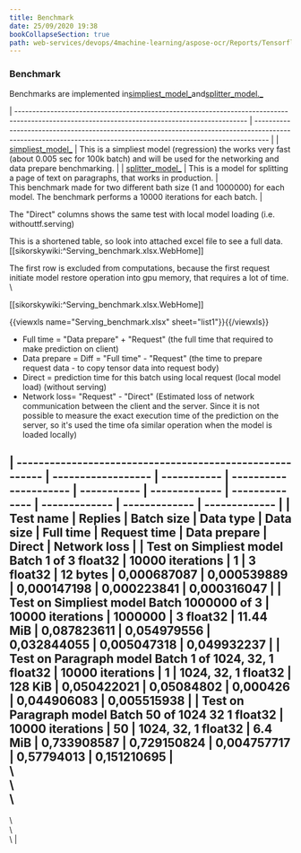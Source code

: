 ```yaml
---
title: Benchmark
date: 25/09/2020 19:38
bookCollapseSection: true
path: web-services/devops/4machine-learning/aspose-ocr/Reports/Tensorflow+Serving/benchmark
---
```

### Benchmark
Benchmarks are implemented in[simpliest_model_](https://git.odessa.dynabic.com/saltov/ugresha/Research/Tensorflow-Serving/blob/master/serving/simpliest_model.py)and[splitter_model._](https://git.odessa.dynabic.com/saltov/ugresha/Research/Tensorflow-Serving/blob/master/serving/splitter_model_benchmark.py)

| ---------------------------------------------------------------------------------------------------------------------------------------------- | ---------------------------------------------------------------------------------------------------------------------------------------------------------------- |
|      [simpliest_model_](https://git.odessa.dynabic.com/saltov/ugresha/Research/Tensorflow-Serving/blob/master/serving/simpliest_model.py)      |  This is a simpliest model (regression) the works very fast (about 0.005 sec for 100k batch) and will be used for the networking and data prepare benchmarking.  |
|  [splitter_model_](https://git.odessa.dynabic.com/saltov/ugresha/Research/Tensorflow-Serving/blob/master/serving/splitter_model_benchmark.py)  |                                      This is a model for splitting a page of text on paragraphs, that works in production.                                       |   
This benchmark made for two different bath size (1 and 1000000) for each model. The benchmark performs a 10000 iterations for each batch. |

The "Direct" columns shows the same test with local model loading (i.e. withouttf.serving)

This is a shortened table, so look into attached excel file to see a full data.[[sikorskywiki:^Serving_benchmark.xlsx.WebHome]]

The first row is excluded from computations, because the first request initiate model restore operation into gpu memory, that requires a lot of time.  
\

[[sikorskywiki:^Serving_benchmark.xlsx.WebHome]]

{{viewxls name="Serving_benchmark.xlsx" sheet="list1"}}{{/viewxls}}

* Full time = "Data prepare" + "Request" (the full time that required to make prediction on client)
* Data prepare = Diff = "Full time" - "Request" (the time to prepare request data - to copy tensor data into request body)
* Direct = prediction time for this batch using local request (local model load) (without serving)
* Network loss= "Request" - "Direct" (Estimated loss of network communication between the client and the server. Since it is not possible to measure the exact execution time of the prediction on the server, so it's used the time ofa similar operation when the model is loaded locally)

| -------------------------------------------------------- | ------------------ | ----------- | --------------------- | ----------- | ------------- | -------------- | ------------- | ------------- | ------------- |
|                         Test name                        |       Replies      |  Batch size |       Data type       |  Data size  |   Full time   |  Request time  |  Data prepare |     Direct    |  Network loss |
|       Test on Simpliest model Batch 1 of 3 float32       |  10000 iterations  |      1      |       3 float32       |  12 bytes   |  0,000687087  |  0,000539889   |  0,000147198  |  0,000223841  |  0,000316047  |
|        Test on Simpliest model Batch 1000000 of 3        |  10000 iterations  |   1000000   |       3 float32       |  11.44 MiB  |  0,087823611  |  0,054979556   |  0,032844055  |  0,005047318  |  0,049932237  |
|  Test on Paragraph model Batch 1 of 1024, 32, 1 float32  |  10000 iterations  |      1      |  1024, 32, 1 float32  |   128 KiB   |  0,050422021  |   0,05084802   |   0,000426    |  0,044906083  |  0,005515938  |
|  Test on Paragraph model Batch 50 of 1024 32 1 float32   |  10000 iterations  |     50      |  1024, 32, 1 float32  |   6.4 MiB   |  0,733908587  |  0,729150824   |  0,004757717  |  0,57794013   |  0,151210695  |   
\  
\  
\  
--  
\  
\  
\ |